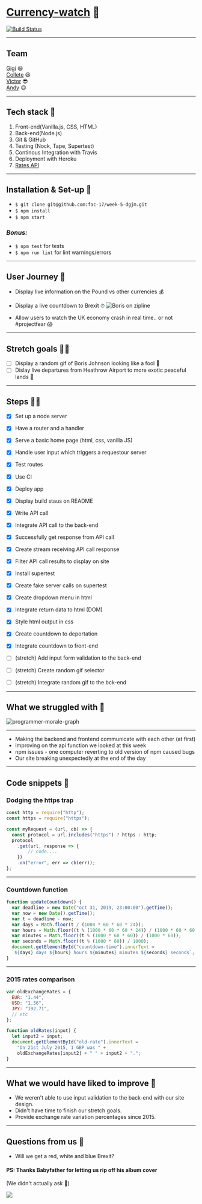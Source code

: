 # [Currency-watch](https://week-5-dgjm.herokuapp.com/) 🤯
[![Build Status](https://travis-ci.org/fac-17/week-5-dgjm.svg?branch=master)](https://travis-ci.org/fac-17/week-5-dgjm)

---

## Team
[Gigi](https://github.com/gminova) :smiley:  
[Collete](https://github.com/Coletterbox) :satisfied:  
[Victor](https://github.com/victormasson21) :sunglasses:  
[Andy](https://github.com/andy-mc-donald) :wink:  

---

## Tech stack 👀
1. Front-end(Vanilla.js, CSS, HTML)
2. Back-end(Node.js)
3. Git & GitHub
4. Testing (Nock, Tape, Supertest)
5. Continous Integration with Travis
6. Deployment with Heroku
7. [Rates API](https://api.exchangeratesapi.io/api/latest?base=GBP) 

---

## Installation & Set-up :vhs:

- `$ git clone git@github.com:fac-17/week-5-dgjm.git`
- `$ npm install`
- `$ npm start` 
### *Bonus:*
- `$ npm test` for tests
- `$ npm run lint` for lint warnings/errors

---

## User Journey 🚀
 
- Display live information on the Pound vs other currencies 💰

- Display a live countdown to Brexit ⏱
![Boris on zipline](https://hips.hearstapps.com/digitalspyuk.cdnds.net/16/26/1467287656-tumblr-inline-mkvntak0yo1qz4rgp.gif)

- Allow users to watch the UK economy crash in real time.. or not #projectfear 😱

---

## Stretch goals 🤸‍♀️
- [ ] Display a random gif of Boris Johnson looking like a fool 🤡
- [ ] Dislay live departures from Heathrow Airport to more exotic peaceful lands 🌴

---

## Steps 🚶‍♂️

- [x] Set up a node server
- [x] Have a router and a handler
- [x] Serve a basic home page (html, css, vanilla JS)
- [x] Handle user input which triggers a requestour server
- [x] Test routes
- [x] Use CI
- [x] Deploy app
- [x] Display build staus on README
- [x] Write API call
- [x] Integrate API call to the back-end
- [x] Successfully get response from API call
- [x] Create stream receiving API call response
- [x] Filter API call results to display on site
- [x] Install supertest
- [x] Create fake server calls on supertest

- [x] Create dropdown menu in html
- [x] Integrate return data to html (DOM)
- [x] Style html output in css


- [x] Create countdown to deportation
- [x] Integrate countdown to front-end

- [ ] (stretch) Add input form validation to the back-end
- [ ] (stretch) Create random gif selector
- [ ] (stretch) Integrate random gif to the bck-end

---

## What we struggled with 🙈

![programmer-morale-graph](https://i.redd.it/d0dxcnw57kb01.jpg)

---

- Making the backend and frontend communicate with each other (at first)
- Improving on the api function we looked at this week 
- npm issues - one computer reverting to old version of npm caused bugs
- Our site breaking unexpectedly at the end of the day

---

## Code snippets 👾

### Dodging the https trap

```javascript
const http = require("http");
const https = require("https");

const myRequest = (url, cb) => {
  const protocol = url.includes("https") ? https : http;
  protocol
    .get(url, response => {
        // code....
    })
    .on("error", err => cb(err));
};
```
---

### Countdown function

```javascript
function updateCountdown() {
  var deadline = new Date("oct 31, 2019, 23:00:00").getTime();
  var now = new Date().getTime();
  var t = deadline - now;
  var days = Math.floor(t / (1000 * 60 * 60 * 24));
  var hours = Math.floor((t % (1000 * 60 * 60 * 24)) / (1000 * 60 * 60));
  var minutes = Math.floor((t % (1000 * 60 * 60)) / (1000 * 60));
  var seconds = Math.floor((t % (1000 * 60)) / 1000);
  document.getElementById("countdown-time").innerText =
  `${days} days ${hours} hours ${minutes} minutes ${seconds} seconds`;
}

```
---

### 2015 rates comparison

```javascript
var oldExchangeRates = {
  EUR: "1.44",
  USD: "1.56",
  JPY: "192.71",
  // etc
};

function oldRates(input) {
  let input2 = input;
  document.getElementById("old-rate").innerText =
    "On 21st July 2015, 1 GBP was " +
    oldExchangeRates[input2] + " " + input2 + ".";
}
```

---

## What we would have liked to improve 🏹

- We weren't able to use input validation to the back-end with our site design.
- Didn't have time to finish our stretch goals.
- Provide exchange rate variation percentages since 2015.

---

## Questions from us 🧐
 
- Will we get a red, white and blue Brexit? 

#### PS: Thanks Babyfather for letting us rip off his album cover
(We didn't actually ask 🙊)

![](https://i.imgur.com/s0FjbLL.jpg)
